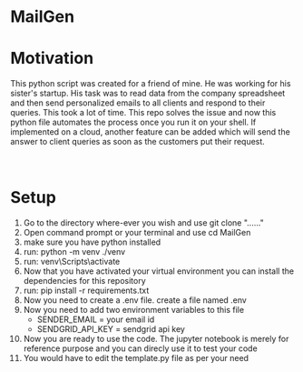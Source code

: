 # MailGen
<h1>Motivation</h1>
This python script was created for a friend of mine. He was working for his sister's startup. His task was to read data from the company spreadsheet and then send personalized emails to all clients and respond to their queries. This took a lot of time. This repo solves the issue and now this python file automates the process once you run it on your shell. If implemented on a cloud, another feature can be added which will send the answer to client queries as soon as the customers put their request. <br><br><br>


<h1>Setup</h1>
<ol>
  <li>Go to the directory where-ever you wish and use git clone "......"</li>
  <li>Open command prompt or your terminal and use cd MailGen</li>
  <li>make sure you have python installed</li>
  <li>run: python -m venv ./venv</li>
  <li>run: venv\Scripts\activate</li>
  <li>Now that you have activated your virtual environment you can install the dependencies for this repository</li>
  <li>run: pip install -r requirements.txt</li>
  <li>Now you need to create a .env file. create a file named .env</li>
  <li>
  Now you need to add two environment variables to this file
  <ul>
    <li>SENDER_EMAIL = your email id  </li>
    <li>SENDGRID_API_KEY = sendgrid api key</li>
  </ul>
  </li>
  <li>Now you are ready to use the code. The jupyter notebook is merely for reference purpose and you can direcly use it to test your code</li>
  <li>You would have to edit the template.py file as per your need</li>

</ol>
